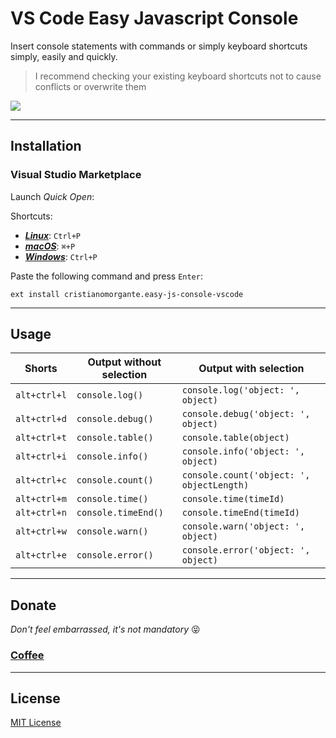 # VS Code Easy Javascript Console

Insert console statements with commands or simply keyboard shortcuts simply, easily and quickly.
> I recommend checking your existing keyboard shortcuts not to cause conflicts or overwrite them


![](https://media.giphy.com/media/RJMv5dmRoShTUDRRCx/giphy.gif)

<hr />

## Installation

### Visual Studio Marketplace

Launch _Quick Open_:

Shortcuts:
- [_**Linux**_](https://code.visualstudio.com/shortcuts/keyboard-shortcuts-linux.pdf): `Ctrl+P`
- [_**macOS**_](https://code.visualstudio.com/shortcuts/keyboard-shortcuts-macos.pdf): `⌘+P`
- [_**Windows**_](https://code.visualstudio.com/shortcuts/keyboard-shortcuts-windows.pdf): `Ctrl+P`

Paste the following command and press `Enter`:

```shell
ext install cristianomorgante.easy-js-console-vscode
```

<hr />

## Usage

| Shorts       | Output without selection  | Output with selection                     |
| ------------ | ------------------------- | ----------------------------------------- |
| `alt+ctrl+l` | `console.log()`           | `console.log('object: ', object)`         |
| `alt+ctrl+d` | `console.debug()`         | `console.debug('object: ', object)`       |
| `alt+ctrl+t` | `console.table()`         | `console.table(object)`                   |
| `alt+ctrl+i` | `console.info()`          | `console.info('object: ', object)`        |
| `alt+ctrl+c` | `console.count()`         | `console.count('object: ', objectLength)` |
| `alt+ctrl+m` | `console.time()`          | `console.time(timeId)`                    |
| `alt+ctrl+n` | `console.timeEnd()`       | `console.timeEnd(timeId)`                 |
| `alt+ctrl+w` | `console.warn()`          | `console.warn('object: ', object)`        |
| `alt+ctrl+e` | `console.error()`         | `console.error('object: ', object)`       |

<hr />

## Donate

_Don't feel embarrassed, it's not mandatory_ 😝

### [Coffee](https://pag.ae/7Ymi3e2CR)

<hr />

## License
[MIT License](LICENSE)